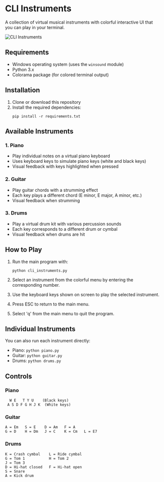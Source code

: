 # CLI Instruments

A collection of virtual musical instruments with colorful interactive UI that you can play in your terminal.

![CLI Instruments](https://i.imgur.com/example.png)

## Requirements

- Windows operating system (uses the `winsound` module)
- Python 3.x
- Colorama package (for colored terminal output)

## Installation

1. Clone or download this repository
2. Install the required dependencies:
   ```
   pip install -r requirements.txt
   ```

## Available Instruments

### 1. Piano
- Play individual notes on a virtual piano keyboard
- Uses keyboard keys to simulate piano keys (white and black keys)
- Visual feedback with keys highlighted when pressed

### 2. Guitar
- Play guitar chords with a strumming effect
- Each key plays a different chord (E minor, E major, A minor, etc.)
- Visual feedback when strumming

### 3. Drums
- Play a virtual drum kit with various percussion sounds
- Each key corresponds to a different drum or cymbal
- Visual feedback when drums are hit

## How to Play

1. Run the main program with:
   ```
   python cli_instruments.py
   ```

2. Select an instrument from the colorful menu by entering the corresponding number.

3. Use the keyboard keys shown on screen to play the selected instrument.

4. Press ESC to return to the main menu.

5. Select 'q' from the main menu to quit the program.

## Individual Instruments

You can also run each instrument directly:

- Piano: `python piano.py`
- Guitar: `python guitar.py`
- Drums: `python drums.py`

## Controls

### Piano
```
  W E   T Y U    (Black keys)
 A S D F G H J K  (White keys)
```

### Guitar
```
A = Em   S = E    D = Am   F = A
G = D    H = Dm   J = C    K = Cm   L = E7
```

### Drums
```
K = Crash cymbal    L = Ride cymbal
G = Tom 1           H = Tom 2
J = Tom 3
D = Hi-hat closed   F = Hi-hat open
S = Snare
A = Kick drum
``` 